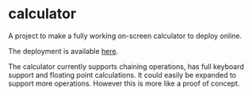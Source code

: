 # calculator

 A project to make a fully working on-screen calculator to deploy online.
 
 The deployment is available [here](https://gadiguibou.github.io/calculator/).
 
 The calculator currently supports chaining operations, has full keyboard support and floating point calculations. It could easily be expanded to support more operations. However this is more like a proof of concept.
